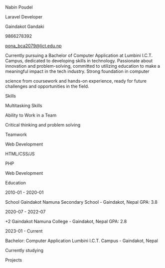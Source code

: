 Nabin Poudel

Laravel Developer

Gaindakot Gandaki

9866278392

pona_bca2079@lict.edu.np

Currently pursuing a Bachelor of Computer Application at Lumbini I.C.T. Campus, dedicated to developing skills in technology. Passionate about innovation and problem-solving, committed to utilizing education to make a meaningful impact in the tech industry. Strong foundation in computer

science from coursework and hands-on experience, ready for future challenges and opportunities in the field.

Skills



Multitasking Skills



Ability to Work in a Team



Critical thinking and problem solving



Teamwork



Web Development



HTML/CSS/JS



PHP



Web Development

Education

2010-01 - 2020-01

School Gaindakot Namuna Secondary School - Gaindakot, Nepal GPA: 3.8

2020-07 - 2022-07

+2 Gaindakot Namuna College - Gaindakot, Nepal GPA: 2.8

2023-01 - Current

Bachelor: Computer Application Lumbini I.C.T. Campus - Gaindakot, Nepal

Currently studying

Projects